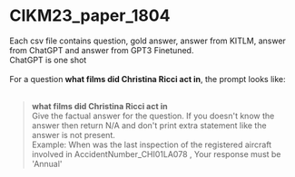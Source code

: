 # CIKM23_paper_1804
Each csv file contains question, gold answer, answer from KITLM, answer from ChatGPT and answer from GPT3 Finetuned.<br />
ChatGPT is one shot<br /><br />
For a question **what films did Christina Ricci act in**, the prompt looks like:<br /><br />


>**what films did Christina Ricci act in**<br />
>Give the factual answer for the question. If you doesn't know the answer then return N/A and don't print extra statement like the answer is not present. <br />
>Example:  When was the last inspection of the registered aircraft involved in AccidentNumber_CHI01LA078 , Your response must be 'Annual' <br />
